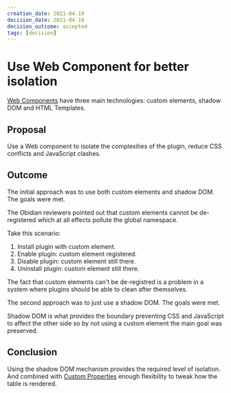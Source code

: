 ```yaml
---
creation_date: 2021-04-19
decision_date: 2021-04-19
decision_outcome: accepted
tags: [decision]
---
```

# Use Web Component for better isolation

[Web Components] have three main technologies: custom elements, shadow DOM and
HTML Templates.

## Proposal

Use a Web component to isolate the complexities of the plugin, reduce CSS
conflicts and JavaScript clashes.


## Outcome

The initial approach was to use both custom elements and shadow DOM. The goals
were met.

The Obidian reviewers pointed out that custom elements cannot be de-registered
which at all effects pollute the global namespace.

Take this scenario:

1. Install plugin with custom element.
2. Enable plugin: custom element registered.
3. Disable plugin: custom element still there.
4. Uninstall plugin: custom element still there.

The fact that custom elements can't be de-registred is a problem in a system
where plugins should be able to clean after themselves.

The second approach was to just use a shadow DOM. The goals were met.

Shadow DOM is what provides the boundary preventing CSS and JavaScript to
affect the other side so by not using a custom element the main goal was
preserved.


## Conclusion

Using the shadow DOM mechanism provides the required level of isolation. And
combined with [Custom Properties] enough flexibility to tweak how the table is
rendered.


[Web Components]: https://developer.mozilla.org/en-US/docs/Web/Web_Components
[Custom Properties]: https://developer.mozilla.org/en-US/docs/Web/CSS/Using_CSS_custom_properties
